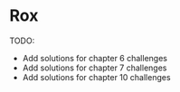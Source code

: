 # Rox

TODO:

* Add solutions for chapter 6 challenges
* Add solutions for chapter 7 challenges
* Add solutions for chapter 10 challenges
